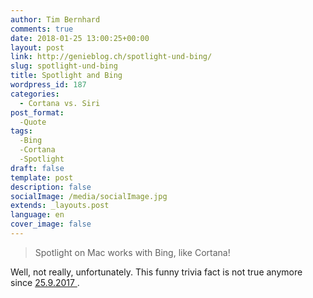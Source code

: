 ```yaml
---
author: Tim Bernhard
comments: true
date: 2018-01-25 13:00:25+00:00
layout: post
link: http://genieblog.ch/spotlight-und-bing/
slug: spotlight-und-bing
title: Spotlight and Bing
wordpress_id: 187
categories:
  - Cortana vs. Siri
post_format:
  -Quote
tags:
  -Bing
  -Cortana
  -Spotlight
draft: false
template: post
description: false
socialImage: /media/socialImage.jpg
extends: _layouts.post
language: en
cover_image: false
---
```




<blockquote>Spotlight on Mac works with Bing, like Cortana!</blockquote>





Well, not really, unfortunately. This funny trivia fact is not true anymore since [ 25.9.2017 ](http://www.maclife.de/news/apple-wirft-bing-siri-spotlight-10096137.html).
